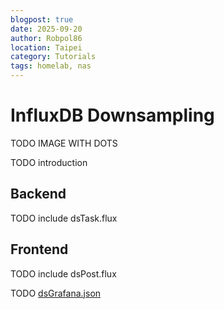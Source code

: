 ```yaml
---
blogpost: true
date: 2025-09-20
author: Robpol86
location: Taipei
category: Tutorials
tags: homelab, nas
---
```


# InfluxDB Downsampling

TODO IMAGE WITH DOTS

TODO introduction

## Backend

TODO include dsTask.flux

## Frontend

TODO include dsPost.flux

TODO [dsGrafana.json](/_static/dsGrafana.json)
